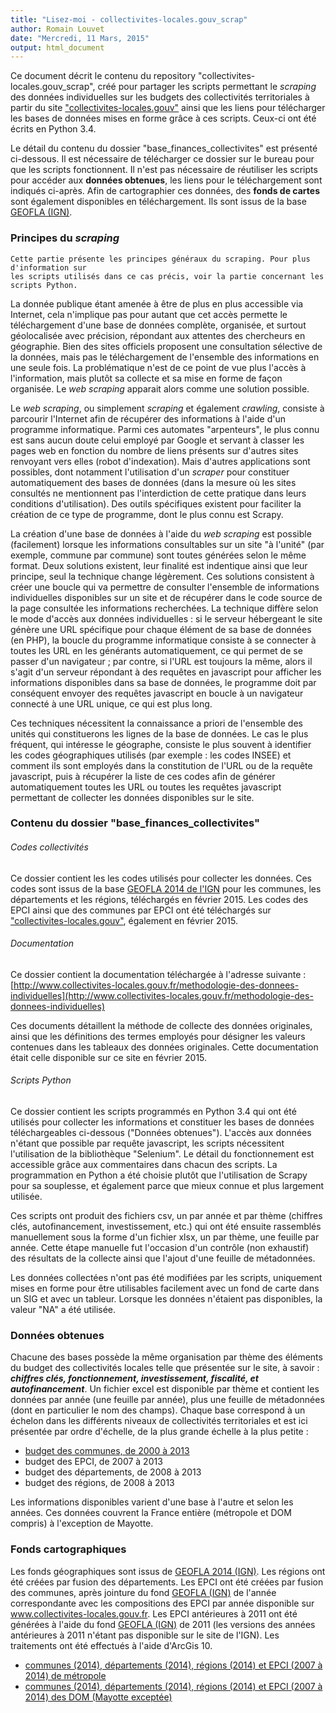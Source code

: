 ```yaml
---
title: "Lisez-moi - collectivites-locales.gouv_scrap"
author: Romain Louvet
date: "Mercredi, 11 Mars, 2015"
output: html_document
---
```


Ce document décrit le contenu du repository "collectivites-locales.gouv_scrap", créé pour partager les scripts permettant le *scraping* des données individuelles sur les budgets des collectivités territoriales à partir du site ["collectivites-locales.gouv"](http://www.collectivites-locales.gouv.fr/) ainsi que les liens pour télécharger les bases de données mises en forme grâce à ces scripts. Ceux-ci ont été écrits en Python 3.4.

Le détail du contenu du dossier "base_finances_collectivites" est présenté ci-dessous. Il est nécessaire de télécharger ce dossier sur le bureau pour que les scripts fonctionnent. Il n'est pas nécessaire de réutiliser les scripts pour accéder aux **données obtenues**, les liens pour le téléchargement sont indiqués ci-après. Afin de cartographier ces données, des **fonds de cartes** sont également disponibles en téléchargement. Ils sont issus de la base [GEOFLA (IGN)](http://professionnels.ign.fr/geofla).

### Principes du *scraping*

```
Cette partie présente les principes généraux du scraping. Pour plus d'information sur 
les scripts utilisés dans ce cas précis, voir la partie concernant les scripts Python.
```

La donnée publique étant amenée à être de plus en plus accessible via Internet, cela n'implique pas pour autant que cet accès permette le téléchargement d'une base de données complète, organisée, et surtout géolocalisée avec précision, répondant aux attentes des chercheurs en géographie. Bien des sites officiels proposent une consultation sélective de la données, mais pas le téléchargement de l'ensemble des informations en une seule fois. La problématique n'est de ce point de vue plus l'accès à l'information, mais plutôt sa collecte et sa mise en forme de façon organisée. Le *web scraping* apparait alors comme une solution possible.

Le *web scraping*, ou simplement *scraping* et également *crawling*, consiste à parcourir l'Internet afin de récupérer des informations à l'aide d'un programme informatique. Parmi ces automates "arpenteurs", le plus connu est sans aucun doute celui employé par Google et servant à classer les pages web en fonction du nombre de liens présents sur d'autres sites renvoyant vers elles (robot d'indexation). Mais d'autres applications sont possibles, dont notamment l'utilisation d'un *scraper* pour constituer automatiquement des bases de données (dans la mesure où les sites consultés ne mentionnent pas l'interdiction de cette pratique dans leurs conditions d'utilisation). Des outils spécifiques existent pour faciliter la création de ce type de programme, dont le plus connu est Scrapy.

La création d'une base de données à l'aide du *web scraping* est possible (facilement) lorsque les informations consultables sur un site "à l'unité" (par exemple, commune par commune) sont toutes générées selon le même format. Deux solutions existent, leur finalité est indentique ainsi que leur principe, seul la technique change légèrement. Ces solutions consistent à créer une boucle qui va permettre de consulter l'ensemble de informations individuelles disponibles sur un site et de récupérer dans le code source de la page consultée les informations recherchées. La technique diffère selon le mode d'accès aux données individuelles : si le serveur hébergeant le site génère une URL spécifique pour chaque élément de sa base de données (en PHP), la boucle du programme informatique consiste à se connecter à toutes les URL en les générants automatiquement, ce qui permet de se passer d'un navigateur ; par contre, si l'URL est toujours la même, alors il s'agit d'un serveur répondant à des requêtes en javascript pour afficher les informations disponibles dans sa base de données, le programme doit par conséquent envoyer des requêtes javascript en boucle à un navigateur connecté à une URL unique, ce qui est plus long.

Ces techniques nécessitent la connaissance a priori de l'ensemble des unités qui constituerons les lignes de la base de données. Le cas le plus fréquent, qui intéresse le géographe, consiste le plus souvent à identifier les codes géographiques utilisés (par exemple : les codes INSEE) et comment ils sont employés dans la constitution de l'URL ou de la requête javascript, puis à récupérer la liste de ces codes afin de générer automatiquement toutes les URL ou toutes les requêtes javascript permettant de collecter les données disponibles sur le site.

### Contenu du dossier "base_finances_collectivites"

###### Codes collectivités

Ce dossier contient les les codes utilisés pour collecter les données. Ces codes sont issus de la base [GEOFLA 2014 de l'IGN](http://professionnels.ign.fr/geofla) pour les communes, les départements et les régions, téléchargés en février 2015. Les codes des EPCI ainsi que des communes par EPCI ont été téléchargés sur ["collectivites-locales.gouv"](http://www.collectivites-locales.gouv.fr/), également en février 2015.

###### Documentation

Ce dossier contient la documentation téléchargée à l'adresse suivante : [http://www.collectivites-locales.gouv.fr/methodologie-des-donnees-individuelles](http://www.collectivites-locales.gouv.fr/methodologie-des-donnees-individuelles)

Ces documents détaillent la méthode de collecte des données originales, ainsi que les définitions des termes employés pour désigner les valeurs contenues dans les tableaux des données originales. Cette documentation était celle disponible sur ce site en février 2015.

###### Scripts Python

Ce dossier contient les scripts programmés en Python 3.4 qui ont été utilisés pour collecter les informations et constituer les bases de données téléchargeables ci-dessous ("Données obtenues"). L'accès aux données n'étant que possible par requête javascript, les scripts nécessitent l'utilisation de la bibliothèque "Selenium". Le détail du fonctionnement est accessible grâce aux commentaires dans chacun des scripts. La programmation en Python a été choisie plutôt que l'utilisation de Scrapy pour sa souplesse, et également parce que mieux connue et plus largement utilisée.

Ces scripts ont produit des fichiers csv, un par année et par thème (chiffres clés, autofinancement, investissement, etc.) qui ont été ensuite rassemblés manuellement sous la forme d'un fichier xlsx, un par thème, une feuille par année. Cette étape manuelle fut l'occasion d'un contrôle (non exhaustif) des résultats de la collecte ainsi que l'ajout d'une feuille de métadonnées.

Les données collectées n'ont pas été modifiées par les scripts, uniquement mises en forme pour être utilisables facilement avec un fond de carte dans un SIG et avec un tableur. Lorsque les données n'étaient pas disponibles, la valeur "NA" a été utilisée.

### Données obtenues

Chacune des bases possède la même organisation par thème des éléments du budget des collectivités locales telle que présentée sur le site, à savoir : ***chiffres clés, fonctionnement, investissement, fiscalité, et autofinancement***. Un fichier excel est disponible par thème et contient les données par année (une feuille par année), plus une feuille de métadonnées (dont en particulier le nom des champs). Chaque base correspond à un échelon dans les différents niveaux de collectivités territoriales et est ici présentée par ordre d'échelle, de la plus grande échelle à la plus petite :

- [budget des communes, de 2000 à 2013](https://www.dropbox.com/s/bob2cr8mhnfwb4v/coll_loc_comm2000_2013.7z?dl=0)
- budget des EPCI, de 2007 à 2013
- budget des départements, de 2008 à 2013
- budget des régions, de 2008 à 2013

Les informations disponibles varient d'une base à l'autre et selon les années. Ces données couvrent la France entière (métropole et DOM compris) à l'exception de Mayotte.

### Fonds cartographiques

Les fonds géographiques sont issus de [GEOFLA 2014 (IGN)](http://professionnels.ign.fr/geofla). Les régions ont été créées par fusion des départements. Les EPCI ont été créées par fusion des communes, après jointure du fond [GEOFLA (IGN)](http://professionnels.ign.fr/geofla) de l'année correspondante avec les compositions des EPCI par année disponible sur www.collectivites-locales.gouv.fr. Les EPCI antérieures à 2011 ont été générées à l'aide du fond [GEOFLA (IGN)](http://professionnels.ign.fr/geofla) de 2011 (les versions des années antérieures à 2011 n'étant pas disponible sur le site de l'IGN). Les traitements ont été effectués à l'aide d'ArcGis 10.

- [communes (2014), départements (2014), régions (2014) et EPCI (2007 à 2014) de métropole](https://www.dropbox.com/s/0pmx33mzzempu43/base_fi_coll_carto_metropole.7z?dl=0)
- [communes (2014), départements (2014), régions (2014) et EPCI (2007 à 2014) des DOM (Mayotte exceptée)]()
